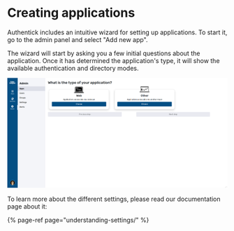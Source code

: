 # Creating applications

Authentick includes an intuitive wizard for setting up applications. To start it, go to the admin panel and select "Add new app".

The wizard will start by asking you a few initial questions about the application. Once it has determined the application's type, it will show the available authentication and directory modes.

![Gatekeeper application setup wizard](../../.gitbook/assets/app-wizard-type-step.png)

To learn more about the different settings, please read our documentation page about it:

{% page-ref page="understanding-settings/" %}

